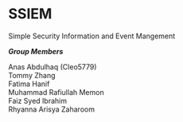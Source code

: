 # SSIEM
Simple Security Information and Event Mangement

***Group Members***  

Anas Abdulhaq  (Cleo5779)  
Tommy Zhang  
Fatima Hanif  
Muhammad Rafiullah Memon  
Faiz Syed Ibrahim  
Rhyanna Arisya Zaharoom

